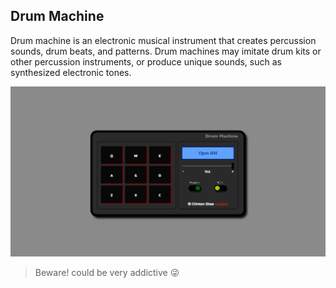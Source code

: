 ## Drum Machine

Drum machine is an electronic musical instrument that creates percussion sounds, drum beats, and patterns. Drum machines may imitate drum kits or other percussion instruments, or produce unique sounds, such as synthesized electronic tones.

![Drum Machine](screen.png)

> Beware! could be very addictive 😜
